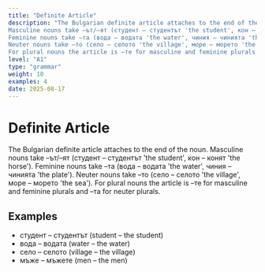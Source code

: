 ```yaml
---
title: "Definite Article"
description: "The Bulgarian definite article attaches to the end of the noun.
Masculine nouns take –ът/–ят (студент – студентът 'the student', кон – конят 'the horse').
Feminine nouns take –та (вода – водата 'the water', чиния – чинията 'the plate').
Neuter nouns take –то (село – селото 'the village', море – морето 'the sea').
For plural nouns the article is –те for masculine and feminine plurals and –та for neuter plurals."
level: "A1"
type: "grammar"
weight: 10
examples: 4
date: 2025-08-17
---
```


# Definite Article

The Bulgarian definite article attaches to the end of the noun.
Masculine nouns take –ът/–ят (студент – студентът 'the student', кон – конят 'the horse').
Feminine nouns take –та (вода – водата 'the water', чиния – чинията 'the plate').
Neuter nouns take –то (село – селото 'the village', море – морето 'the sea').
For plural nouns the article is –те for masculine and feminine plurals and –та for neuter plurals.

## Examples

- студент – студентът (student – the student)
- вода – водата (water – the water)
- село – селото (village – the village)
- мъже – мъжете (men – the men)

